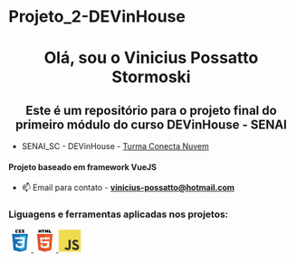 # Projeto_2-DEVinHouse

<h1 align="center">Olá, sou o Vinicius Possatto Stormoski</h1>
<h2 align="center">Este é um repositório para o projeto final do primeiro módulo do curso DEVinHouse - SENAI</h2>

- SENAI_SC - DEVinHouse - [Turma Conecta Nuvem](https://devinhouse.tech)

<h4> Projeto baseado em framework VueJS</h4>

- 📫 Email para contato - **vinicius-possatto@hotmail.com**


<p align="left">
</p>

<h3 align="left">Liguagens e ferramentas aplicadas nos projetos:</h3>
<p align="left"> <a href="https://www.w3schools.com/css/" target="_blank" rel="noreferrer"> <img src="https://raw.githubusercontent.com/devicons/devicon/master/icons/css3/css3-original-wordmark.svg" alt="css3" width="40" height="40"/> </a> <a href="https://www.w3.org/html/" target="_blank" rel="noreferrer"> <img src="https://raw.githubusercontent.com/devicons/devicon/master/icons/html5/html5-original-wordmark.svg" alt="html5" width="40" height="40"/> </a> <a href="https://developer.mozilla.org/en-US/docs/Web/JavaScript" target="_blank" rel="noreferrer"> <img src="https://raw.githubusercontent.com/devicons/devicon/master/icons/javascript/javascript-original.svg" alt="javascript" width="40" height="40"/> </a> </p>
